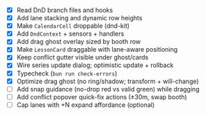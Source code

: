 - [x] Read DnD branch files and hooks
- [x] Add lane stacking and dynamic row heights
- [x] Make `CalendarCell` droppable (dnd-kit)
- [x] Add `DndContext` + sensors + handlers
- [x] Add drag ghost overlay sized by booth row
- [x] Make `LessonCard` draggable with lane-aware positioning
- [x] Keep conflict gutter visible under ghost/cards
- [x] Wire series update dialog; optimistic update + rollback
- [x] Typecheck (`bun run check-errors`)
- [x] Optimize drag ghost (no ring/shadow; transform + will-change)
- [ ] Add snap guidance (no-drop red vs valid green) while dragging
- [ ] Add conflict popover quick-fix actions (±30m, swap booth)
- [ ] Cap lanes with +N expand affordance (optional)
